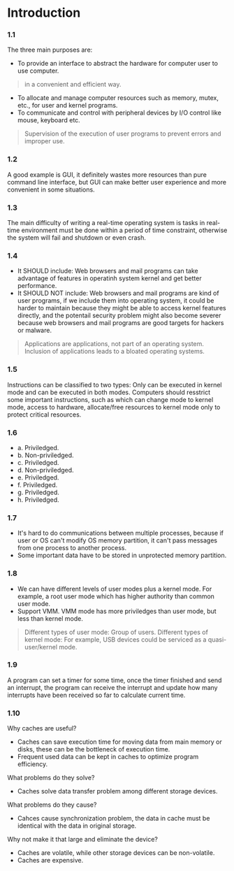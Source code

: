 # Introduction

### 1.1
The three main purposes are:
- To provide an interface to abstract the hardware for computer user to use computer.
> in a convenient and efficient way.
- To allocate and manage computer resources such as memory, mutex, etc., for user and kernel programs.
- To communicate and control with peripheral devices by I/O control like mouse, keyboard etc.
> Supervision of the execution of user programs to prevent errors and improper use.

### 1.2
A good example is GUI, it definitely wastes more resources than pure command line interface, but GUI can make better user experience and more convenient in some situations.


### 1.3
The main difficulty of writing a real-time operating system is tasks in real-time environment must be done within a period of time constraint, otherwise the system will fail and shutdown or even crash.

### 1.4
- It SHOULD include: Web browsers and mail programs can take advantage of features in operatinh system kernel and get better performance.
- It SHOULD NOT include: Web browsers and mail programs are kind of user programs, if we include them into operating system, it could be harder to maintain because they might be able to access kernel features directly, and the potentail security problem might also become severer because web browsers and mail programs are good targets for hackers or malware.
> Applications are applications, not part of an operating system.
> Inclusion of applications leads to a bloated operating systems.

### 1.5
Instructions can be classified to two types: Only can be executed in kernel mode and can be executed in both modes. Computers should resstrict some important instructions, such as which can change mode to kernel mode, access to hardware, allocate/free resources to kernel mode only to protect critical resources.

### 1.6
- a. Priviledged.
- b. Non-priviledged.
- c. Priviledged.
- d. Non-priviledged.
- e. Priviledged.
- f. Priviledged.
- g. Priviledged.
- h. Priviledged.

### 1.7
- It's hard to do communications between multiple processes, because if user or OS can't modify OS memory partition, it can't pass messages from one process to another process.
- Some important data have to be stored in unprotected memory partition.

### 1.8
- We can have different levels of user modes plus a kernel mode. For example, a root user mode which has higher authority than common user mode.
- Support VMM. VMM mode has more priviledges than user mode, but less than kernel mode.
> Different types of user mode: Group of users.
> Different types of kernel mode: For example, USB devices could be serviced as a quasi-user/kernel mode.

### 1.9
A program can set a timer for some time, once the timer finished and send an interrupt, the program can receive the interrupt and update how many interrupts have been received so far to calculate current time.

### 1.10
Why caches are useful?
- Caches can save execution time for moving data from main memory or disks, these can be the bottleneck of execution time.
- Frequent used data can be kept in caches to optimize program efficiency.

What problems do they solve?
- Caches solve data transfer problem among different storage devices.

What problems do they cause?
- Cahces cause synchronization problem, the data in cache must be identical with the data in original storage.

Why not make it that large and eliminate the device?
- Caches are volatile, while other storage devices can be non-volatile.
- Caches are expensive.
